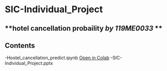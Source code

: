 # **SIC-Individual_Project**
## **hotel cancellation probaility *by 119ME0033* **
## **Contents**
-Hostel_cancellation_predict.ipynb [Open in Colab](https://colab.research.google.com/drive/1wnDaF0xgQghicdKy9c4fQ56XKdh_XKks)
-SIC-Individual_Project.pptx
